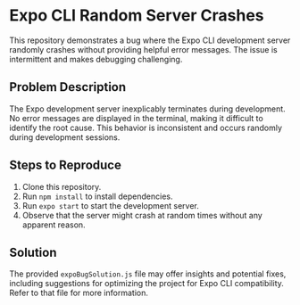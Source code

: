 # Expo CLI Random Server Crashes

This repository demonstrates a bug where the Expo CLI development server randomly crashes without providing helpful error messages.  The issue is intermittent and makes debugging challenging.

## Problem Description

The Expo development server inexplicably terminates during development. No error messages are displayed in the terminal, making it difficult to identify the root cause. This behavior is inconsistent and occurs randomly during development sessions.

## Steps to Reproduce

1. Clone this repository.
2. Run `npm install` to install dependencies.
3. Run `expo start` to start the development server.
4. Observe that the server might crash at random times without any apparent reason.

## Solution

The provided `expoBugSolution.js` file may offer insights and potential fixes, including suggestions for optimizing the project for Expo CLI compatibility. Refer to that file for more information.